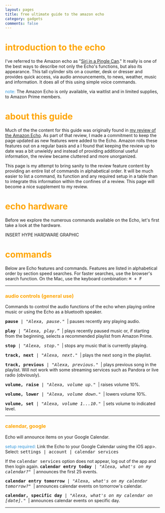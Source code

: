 ```yaml
---
layout: pages
title: free ultimate guide to the amazon echo
category: gadgets
comments: false
---
```


# <font color="orange">introduction to the echo</font>

I've referred to the Amazon echo as "[Siri in a Pingle Can][3ee33dfb]." It really is one of the best ways to describe not only the Echo's functions, but also its appearance. This tall cylinder sits on a counter, desk or dresser and provides quick access, via audio announcements, to news, weather, music and information. It does all of this using simple voice commands.

<font color="#3498DB">note:</font> The Amazon Echo is only available, via waitlist and in limited supplies, to Amazon Prime members.

  [3ee33dfb]: http://www.stevencombs.com/gadgets/2015/02/21/amazon-echo-review.html "Amazon Echo is Siri in a Pringle® can"

# <font color="orange">about this guide</font>

Much of the the content for this guide was originally found in [my review of the Amazon Echo][b9115e58]. As part of that review, I made a commitment to keep the page updated as new features were added to the Echo. Amazon rolls these features out on a regular basis and a I found that keeping the review up to date was a bit unwieldy and instead of providing additional useful information, the review became cluttered and more unorganized.

This page is my attempt to bring sanity to the review feature content by providing an entire list of commands in alphabetical order. It will be much easier to list a command, its function and any required setup in a table than to integrate this information within the confines of a review. This page will become a nice supplement to my review.

  [b9115e58]: http://www.stevencombs.com/gadgets/2015/02/21/amazon-echo-review.html "Amazon Echo is Siri in a Pringle® can"

# <font color="orange">echo hardware</font>
Before we explore the numerous commands available on the Echo, let's first take a look at the hardware.

INSERT HYPE HARDWARE GRAPHIC

# <font color="orange">commands</font>
Below are Echo features and commands. Features are listed in alphabetical order by section speed searches. For faster searches, use the browser's search function. On the Mac, use the keyboard combination: <kbd>⌘ + F</kbd>

***
### <font color="orange">audio controls (general use)</font>
Commands to control the audio functions of the echo when playing online music or using the Echo as a bluetooth speaker.

<kbd>**pause** | _"Alexa, pause."_</kbd>&nbsp; | pauses recently any playing audio.

<kbd>**play** | _“Alexa, play.”_</kbd>&nbsp; | plays recently paused music or, if starting from the beginning, selects a recommended playlist from Amazon Prime.

<kbd>**stop** | _"Alexa, stop."_</kbd>&nbsp; | stops any music that is currently playing.

<kbd>**track, next** | _"Alexa, next."_</kbd>&nbsp; | plays the next song in the playlist.

<kbd>**track, previous** | _"Alexa, previous."_</kbd>&nbsp; | plays previous song in the playlist. Will not work with some streaming services such as Pandora or live radio (obviously).

<kbd>**volume, raise** | _"Alexa, volume up."_</kbd>&nbsp; | raises volume 10%.

<kbd>**volume, lower** | _"Alexa, volume down."_</kbd>&nbsp; | lowers volume 10%.

<kbd>**volume, set** | _"Alexa, volume 1...10."_</kbd>&nbsp; | sets volume to indicated level.

***

### <font color="orange">calendar, google</font>
Echo will announce items on your Google Calendar.

<font color="#3498DB">setup required:</font> Link the Echo to your Google Calendar using the iOS app>. Select: <kbd>settings | account | calendar services</kbd>

If the <kbd>calendar services</kbd> option does not appear, log out of the app and then login again.
<kbd>**calendar entry today** | _"Alexa, what's on my calendar?"_</kbd>&nbsp; | announces the first 25 events.

<kbd>**calendar entry tomorrow** | _"Alexa, what's on my calendar tomorrow?"_</kbd>&nbsp; | announces calendar events on tomorrow's calendar.

<kbd>**calendar, specific day** | _"Alexa, what's on my calendar on [date]."_</kbd>&nbsp; | announces calendar events on specific day.

***
